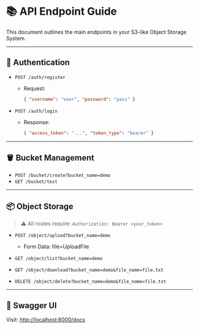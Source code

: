 # 📚 API Endpoint Guide

This document outlines the main endpoints in your S3-like Object Storage System.

---

## 🔐 Authentication

- `POST /auth/register`  
  - Request:
    ```json
    { "username": "user", "password": "pass" }
    ```

- `POST /auth/login`  
  - Response:
    ```json
    { "access_token": "...", "token_type": "bearer" }
    ```

---

## 🪣 Bucket Management

- `POST /bucket/create?bucket_name=demo`
- `GET /bucket/test`

---

## 📦 Object Storage

> ⚠️ All routes require:
> `Authorization: Bearer <your_token>`

- `POST /object/upload?bucket_name=demo`  
  - Form Data: file=UploadFile

- `GET /object/list?bucket_name=demo`

- `GET /object/download?bucket_name=demo&file_name=file.txt`

- `DELETE /object/delete?bucket_name=demo&file_name=file.txt`

---

## 🧪 Swagger UI

Visit: [http://localhost:8000/docs](http://localhost:8000/docs)
